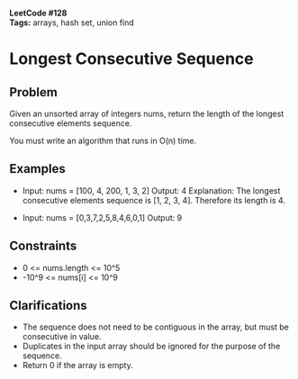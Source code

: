 **LeetCode #128**  
**Tags:** arrays, hash set, union find

# Longest Consecutive Sequence

## Problem
Given an unsorted array of integers nums, return the length of the longest consecutive elements sequence.

You must write an algorithm that runs in O(n) time.

## Examples
- Input: nums = [100, 4, 200, 1, 3, 2]
  Output: 4
  Explanation: The longest consecutive elements sequence is [1, 2, 3, 4]. Therefore its length is 4.

- Input: nums = [0,3,7,2,5,8,4,6,0,1]
  Output: 9

## Constraints
- 0 <= nums.length <= 10^5
- -10^9 <= nums[i] <= 10^9

## Clarifications
- The sequence does not need to be contiguous in the array, but must be consecutive in value.
- Duplicates in the input array should be ignored for the purpose of the sequence.
- Return 0 if the array is empty. 